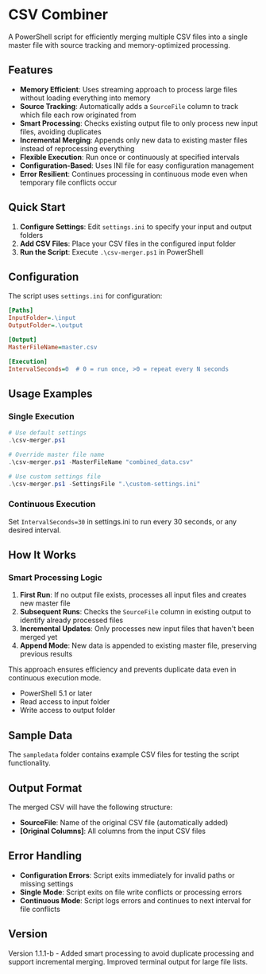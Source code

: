 # CSV Combiner

A PowerShell script for efficiently merging multiple CSV files into a single master file with source tracking and memory-optimized processing.

## Features

- **Memory Efficient**: Uses streaming approach to process large files without loading everything into memory
- **Source Tracking**: Automatically adds a `SourceFile` column to track which file each row originated from
- **Smart Processing**: Checks existing output file to only process new input files, avoiding duplicates
- **Incremental Merging**: Appends only new data to existing master files instead of reprocessing everything
- **Flexible Execution**: Run once or continuously at specified intervals
- **Configuration-Based**: Uses INI file for easy configuration management
- **Error Resilient**: Continues processing in continuous mode even when temporary file conflicts occur

## Quick Start

1. **Configure Settings**: Edit `settings.ini` to specify your input and output folders
2. **Add CSV Files**: Place your CSV files in the configured input folder
3. **Run the Script**: Execute `.\csv-merger.ps1` in PowerShell

## Configuration

The script uses `settings.ini` for configuration:

```ini
[Paths]
InputFolder=.\input
OutputFolder=.\output

[Output]
MasterFileName=master.csv

[Execution]
IntervalSeconds=0  # 0 = run once, >0 = repeat every N seconds
```

## Usage Examples

### Single Execution
```powershell
# Use default settings
.\csv-merger.ps1

# Override master file name
.\csv-merger.ps1 -MasterFileName "combined_data.csv"

# Use custom settings file
.\csv-merger.ps1 -SettingsFile ".\custom-settings.ini"
```

### Continuous Execution
Set `IntervalSeconds=30` in settings.ini to run every 30 seconds, or any desired interval.

## How It Works

### Smart Processing Logic
1. **First Run**: If no output file exists, processes all input files and creates new master file
2. **Subsequent Runs**: Checks the `SourceFile` column in existing output to identify already processed files
3. **Incremental Updates**: Only processes new input files that haven't been merged yet
4. **Append Mode**: New data is appended to existing master file, preserving previous results

This approach ensures efficiency and prevents duplicate data even in continuous execution mode.

- PowerShell 5.1 or later
- Read access to input folder
- Write access to output folder

## Sample Data

The `sampledata` folder contains example CSV files for testing the script functionality.

## Output Format

The merged CSV will have the following structure:
- **SourceFile**: Name of the original CSV file (automatically added)
- **[Original Columns]**: All columns from the input CSV files

## Error Handling

- **Configuration Errors**: Script exits immediately for invalid paths or missing settings
- **Single Mode**: Script exits on file write conflicts or processing errors
- **Continuous Mode**: Script logs errors and continues to next interval for file conflicts

## Version

Version 1.1.1-b - Added smart processing to avoid duplicate processing and support incremental merging. Improved terminal output for large file lists.
